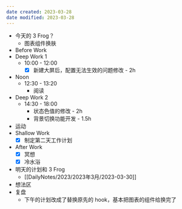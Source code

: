 ```yaml
---
date created: 2023-03-28 
date modified: 2023-03-28
---
```

- 今天的 3 Frog？
	- 图表组件换肤
- Before Work
- Deep Work 1
	- 10:00 - 12:00
		- [x] 新建大屏后，配置无法生效的问题修改 - 2h
- Noon
	- 12:30 - 13:20
		- 阅读
- Deep Work 2
	- 14:30 - 18:00
		- 状态色值的修改 - 2h
		- 背景切换功能开发 - 1.5h
- 运动
- Shallow Work
	- [x] 制定第二天工作计划
- After Work
	- [x] 冥想
	- [x] 冷水浴
- 明天的计划和 3 Frog
	- [[DailyNotes/2023/2023年3月/2023-03-30]]
- 想法区
- 复盘
	- 下午的计划改成了替换原先的 hook，基本把图表的组件给换完了
